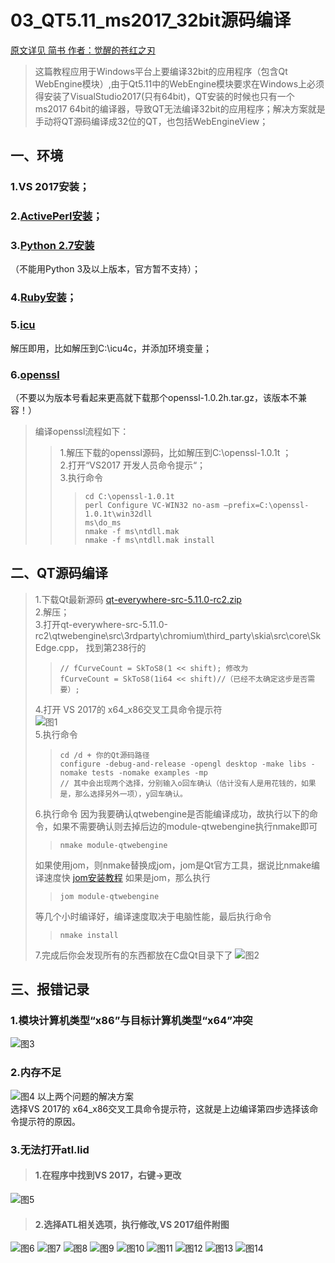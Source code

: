 # 03_QT5.11_ms2017_32bit源码编译
[原文详见 简书 作者：觉醒的苍红之刃](https://www.jianshu.com/p/d0ce6f1dcf56)

> 这篇教程应用于Windows平台上要编译32bit的应用程序（包含Qt WebEngine模块）,由于Qt5.11中的WebEngine模块要求在Windows上必须得安装了VisualStudio2017(只有64bit)，QT安装的时候也只有一个ms2017 64bit的编译器，导致QT无法编译32bit的应用程序；解决方案就是手动将QT源码编译成32位的QT，也包括WebEngineView；
## 一、环境
### 1.VS 2017安装；
### 2.[ActivePerl安装](http://www.perl.org/get.html)；
### 3.[Python 2.7安装](https://www.python.org/ftp/python/2.7.11/python-2.7.11.msi)
（不能用Python 3及以上版本，官方暂不支持）；
### 4.[Ruby安装](https://cache.ruby-lang.org/pub/ruby/2.3/ruby-2.3.1.tar.gz)；
### 5.[icu](http://download.icu-project.org/files/icu4c/57.1/icu4c-57_1-Win32-msvc10.zip) 
解压即用，比如解压到C:\icu4c，并添加环境变量；
### 6.[openssl](https://www.openssl.org/source/openssl-1.0.1t.tar.gz) 
（不要以为版本号看起来更高就下载那个openssl-1.0.2h.tar.gz，该版本不兼容！）
> 编译openssl流程如下：<br>
>> 1.解压下载的openssl源码，比如解压到C:\openssl-1.0.1t ；<br>
>> 2.打开“VS2017 开发人员命令提示“；<br>
>> 3.执行命令<br>
>>> ```shell
>>> cd C:\openssl-1.0.1t 
>>> perl Configure VC-WIN32 no-asm –prefix=C:\openssl-1.0.1t\win32dll
>>> ms\do_ms
>>> nmake -f ms\ntdll.mak
>>> nmake -f ms\ntdll.mak install
>>> ```
## 二、QT源码编译
> 1.下载Qt最新源码 [qt-everywhere-src-5.11.0-rc2.zip](https://download.qt.io/development_releases/qt/5.11/5.11.0-rc2/single/qt-everywhere-src-5.11.0-rc2.zip)<br>
> 2.解压；<br>
> 3.打开qt-everywhere-src-5.11.0-rc2\qtwebengine\src\3rdparty\chromium\third_party\skia\src\core\SkEdge.cpp，
找到第238行的
>> ```shell
>> // fCurveCount = SkToS8(1 << shift); 修改为
>> fCurveCount = SkToS8(1i64 << shift)//（已经不太确定这步是否需要）;
>> ```
> 4.打开 VS 2017的 x64_x86交叉工具命令提示符<br>
![图1](https://github.com/dyj095/notebook/blob/master/03_QT5.11_ms2017_32bit%E6%BA%90%E7%A0%81%E7%BC%96%E8%AF%91/imgs/1.webp)<br>
> 5.执行命令
>> ```shell
>> cd /d + 你的Qt源码路径
>> configure -debug-and-release -opengl desktop -make libs -nomake tests -nomake examples -mp
>> // 其中会出现两个选择，分别输入o回车确认（估计没有人是用花钱的，如果是，那么选择另外一项），y回车确认。
>> ```
> 6.执行命令
> 因为我要确认qtwebengine是否能编译成功，故执行以下的命令，如果不需要确认则去掉后边的module-qtwebengine执行nmake即可
>> ```shell
>> nmake module-qtwebengine
>> ```
> 如果使用jom，则nmake替换成jom，jom是Qt官方工具，据说比nmake编译速度快
> [jom安装教程](https://www.jianshu.com/p/0e6c91317327)
> 如果是jom，那么执行
>> ```shell
>> jom module-qtwebengine
>> ```
> 等几个小时编译好，编译速度取决于电脑性能，最后执行命令
>> ```shell
>> nmake install
>> ```
> 7.完成后你会发现所有的东西都放在C盘Qt目录下了
![图2](https://github.com/dyj095/notebook/blob/master/03_QT5.11_ms2017_32bit%E6%BA%90%E7%A0%81%E7%BC%96%E8%AF%91/imgs/2.webp)

## 三、报错记录
### 1.模块计算机类型“x86”与目标计算机类型“x64”冲突
![图3](https://github.com/dyj095/notebook/blob/master/03_QT5.11_ms2017_32bit%E6%BA%90%E7%A0%81%E7%BC%96%E8%AF%91/imgs/3.webp)
### 2.内存不足
![图4](https://github.com/dyj095/notebook/blob/master/03_QT5.11_ms2017_32bit%E6%BA%90%E7%A0%81%E7%BC%96%E8%AF%91/imgs/4.webp)
以上两个问题的解决方案<br>
选择VS 2017的 x64_x86交叉工具命令提示符，这就是上边编译第四步选择该命令提示符的原因。
### 3.无法打开atl.lid
> #### 1.在程序中找到VS 2017，右键->更改
![图5](https://github.com/dyj095/notebook/blob/master/03_QT5.11_ms2017_32bit%E6%BA%90%E7%A0%81%E7%BC%96%E8%AF%91/imgs/5.webp)
> #### 2.选择ATL相关选项，执行修改,VS 2017组件附图
![图6](https://github.com/dyj095/notebook/blob/master/03_QT5.11_ms2017_32bit%E6%BA%90%E7%A0%81%E7%BC%96%E8%AF%91/imgs/6.webp)
![图7](https://github.com/dyj095/notebook/blob/master/03_QT5.11_ms2017_32bit%E6%BA%90%E7%A0%81%E7%BC%96%E8%AF%91/imgs/7.webp)
![图8](https://github.com/dyj095/notebook/blob/master/03_QT5.11_ms2017_32bit%E6%BA%90%E7%A0%81%E7%BC%96%E8%AF%91/imgs/8.webp)
![图9](https://github.com/dyj095/notebook/blob/master/03_QT5.11_ms2017_32bit%E6%BA%90%E7%A0%81%E7%BC%96%E8%AF%91/imgs/9.webp)
![图10](https://github.com/dyj095/notebook/blob/master/03_QT5.11_ms2017_32bit%E6%BA%90%E7%A0%81%E7%BC%96%E8%AF%91/imgs/10.webp)
![图11](https://github.com/dyj095/notebook/blob/master/03_QT5.11_ms2017_32bit%E6%BA%90%E7%A0%81%E7%BC%96%E8%AF%91/imgs/11.webp)
![图12](https://github.com/dyj095/notebook/blob/master/03_QT5.11_ms2017_32bit%E6%BA%90%E7%A0%81%E7%BC%96%E8%AF%91/imgs/12.webp)
![图13](https://github.com/dyj095/notebook/blob/master/03_QT5.11_ms2017_32bit%E6%BA%90%E7%A0%81%E7%BC%96%E8%AF%91/imgs/13.webp)
![图14](https://github.com/dyj095/notebook/blob/master/03_QT5.11_ms2017_32bit%E6%BA%90%E7%A0%81%E7%BC%96%E8%AF%91/imgs/14.webp)

